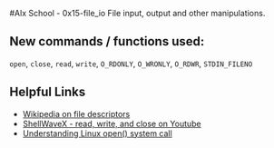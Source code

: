 #Alx School - 0x15-file_io
File input, output and other manipulations.
## New commands / functions used:
``open``, ``close``, ``read``, ``write``, ``O_RDONLY``, ``O_WRONLY``, ``O_RDWR``, ``STDIN_FILENO`` 
## Helpful Links
* [Wikipedia on file descriptors](https://en.wikipedia.org/wiki/File_descriptor)
* [ShellWaveX - read, write, and close on Youtube](https://www.youtube.com/watch?v=dP3N8g7h8gY)
* [Understanding Linux open() system call](https://www.ibm.com/developerworks/community/blogs/58e72888-6340-46ac-b488-d31aa4058e9c/entry/understanding_linux_open_system_call?lang=en)